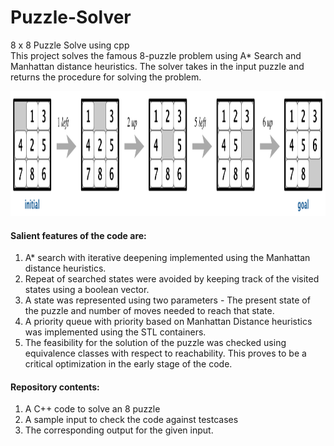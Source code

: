 # Puzzle-Solver
8 x 8 Puzzle Solve using cpp <br>
This project solves the famous 8-puzzle problem using A* Search and Manhattan distance heuristics. The solver takes in the input puzzle and returns the procedure for solving the problem.

<p align="center">
  <img src="8puzzle.png" width="825" height="200" title="8 x 8 Puzzle solver">
</p>

<h4>Salient features of the code are:</h4>
<ol>
<li>	A* search with iterative deepening implemented using the Manhattan distance heuristics.</li>
<li>	Repeat of searched states were avoided by keeping track of the visited states using a boolean vector.</li>
<li>	A state was represented using two parameters - The present state of the puzzle and number of moves needed to reach that state.</li>
<li>	A priority queue with priority based on Manhattan Distance heuristics was implemented using the STL containers.</li>
<li>	The feasibility for the solution of the puzzle was checked using equivalence classes with respect to reachability. This proves to be a critical optimization in the early stage of the code.</li>
</ol>

<h4>Repository contents:</h4>
<ol>
 <li>	A C++ code to solve an 8 puzzle</li>
 <li>	A sample input to check the code against testcases</li>
 <li>	The corresponding output for the given input.</li>

